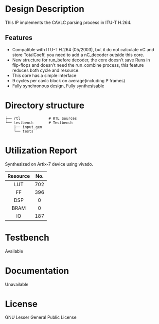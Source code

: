 # Design Description

This IP implements the CAVLC parsing process in ITU-T H.264.

## Features

- Compatible with ITU-T H.264 (05/2003), but it do not calculate nC and store TotalCoeff, you need to add a nC_decoder outside this core.
- New structure for run_before decoder, the core doesn't save Runs in flip-flops and doesn't need the run_combine process, this feature reduces both cycle and resource.
- This core has a simple interface
- 9 cycles per cavlc block on average(including P frames)
- Fully synchronous design, Fully synthesisable

# Directory structure

    ├── rtl             # RTL Sources
    └── testbench       # Testbench
        ├── input_gen
        └── tests

# Utilization Report
Synthesized on Artix-7 device using vivado.

|Resource| No.|
|:---:|:---:|
|LUT|702|
|FF|396|
|DSP|0|
|BRAM|0|
|IO|187|

# Testbench
Available

# Documentation
Unavailable

# License
GNU Lesser General Public License
